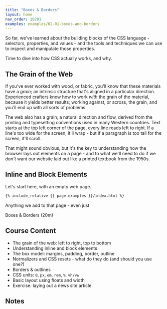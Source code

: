 ```yaml
---
title: "Boxes & Borders"
layout: home
nav_order: 10201
examples: examples/02-01-boxes-and-borders
---
```


So far, we've learned about the building blocks of the CSS language - selectors, properties, and values - and the tools and techniques we can use to inspect and manipulate those properties.

Time to dive into how CSS actually works, and why.

## The Grain of the Web

If you've ever worked with wood, or fabric, you'll know that these materials have a *grain*; an intrinsic structure that's aligned in a particular direction. Experienced crafters know how to work *with* the grain of the material, because it yields better results; working against, or across, the grain, and you'll end up with all sorts of problems.

The web also has a grain; a natural direction and flow, derived from the printing and typesetting conventions used in many Western countries. Text starts at the top left corner of the page, every line reads left to right. If a line's too wide for the screen, it'll wrap - but if a paragraph is too tall for the screen, it'll scroll.

That might sound obvious, but it's the key to understanding how the browser lays out elements on a page - and to what we'll need to do if we *don't* want our website laid out like a printed textbook from the 1950s.

## Inline and Block Elements

Let's start here, with an empty web page.

```html
{% include_relative {{ page.examples }}/index.html %}
```

Anything we add to that page - even just 















Boxes & Borders (20m)

## Course Content

- The grain of the web: left to right, top to bottom
- Understanding inline and block elements
- The box model: margins, padding, border, outline
- Normalizers and CSS resets - what do they do (and should you use one?)
- Borders & outlines
- CSS units: `0`, `px`, `em`, `rem`, `%`, `vh/vw`
- Basic layout using floats and width
- Exercise: laying out a news site article

## Notes
